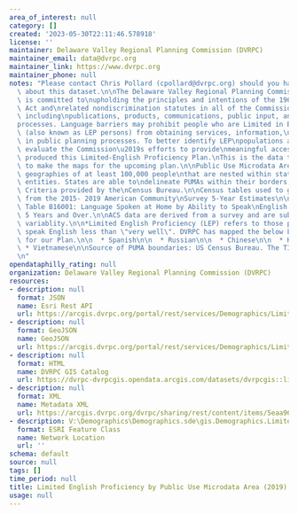 ```yaml
---
area_of_interest: null
category: []
created: '2023-05-30T22:11:46.578918'
license: ''
maintainer: Delaware Valley Regional Planning Commission (DVRPC)
maintainer_email: data@dvrpc.org
maintainer_link: https://www.dvrpc.org
maintainer_phone: null
notes: "Please contact Chris Pollard (cpollard@dvrpc.org) should you have any\nquestions\
  \ about this dataset.\n\nThe Delaware Valley Regional Planning Commission (DVRPC)\
  \ is committed to\nupholding the principles and intentions of the 1964 Civil Rights\
  \ Act and\nrelated nondiscrimination statutes in all of the Commission\u2019s work,\
  \ including\npublications, products, communications, public input, and decision-making\n\
  processes. Language barriers may prohibit people who are Limited in English\nProficiency\
  \ (also known as LEP persons) from obtaining services, information,\nor participating\
  \ in public planning processes. To better identify LEP\npopulations and thoroughly\
  \ evaluate the Commission\u2019s efforts to provide\nmeaningful access, DVRPC has\
  \ produced this Limited-English Proficiency Plan.\nThis is the data that was used\
  \ to make the maps for the upcoming plan.\n\nPublic Use Microdata Area (PUMA), are\
  \ geographies of at least 100,000 people\nthat are nested within states or equivalent\
  \ entities. States are able to\ndelineate PUMAs within their borders, or use PUMA\
  \ Criteria provided by the\nCensus Bureau.\n\nCensus tables used to gather data\
  \ from the 2015- 2019 American Community\nSurvey 5-Year Estimates\n\nACS 2015-2019,\
  \ Table B16001: Language Spoken at Home by Ability to Speak\nEnglish for the Population\
  \ 5 Years and Over.\n\nACS data are derived from a survey and are subject to sampling\
  \ variablity.\n\n*Limited English Proficiency (LEP) refers to those persons that\
  \ speak English less than \"very well\". DVRPC has mapped the below Language Groups\
  \ for our Plan.\n\n  * Spanish\n\n  * Russian\n\n  * Chinese\n\n  * Korean\n\n \
  \ * Vietnamese\n\nSource of PUMA boundaries: US Census Bureau. The TIGER/Line Files\n\
  \n"
opendataphilly_rating: null
organization: Delaware Valley Regional Planning Commission (DVRPC)
resources:
- description: null
  format: JSON
  name: Esri Rest API
  url: https://arcgis.dvrpc.org/portal/rest/services/Demographics/LimitedEngProficiencyPUMA_2019/FeatureServer/0
- description: null
  format: GeoJSON
  name: GeoJSON
  url: https://arcgis.dvrpc.org/portal/rest/services/Demographics/LimitedEngProficiencyPUMA_2019/FeatureServer/0/query?where=1=1&outsr=4326&outfields=*&f=geojson
- description: null
  format: HTML
  name: DVRPC GIS Catalog
  url: https://dvrpc-dvrpcgis.opendata.arcgis.com/datasets/dvrpcgis::limited-english-proficiency-by-public-use-microdata-area-2019
- description: null
  format: XML
  name: Metadata XML
  url: https://arcgis.dvrpc.org/dvrpc/sharing/rest/content/items/5eaa961c858e4d4daf670296067a667d/info/metadata/metadata.xml?format=default
- description: V:\Demographics\Demographics.sde\gis.Demographics.LimitedEngProficiencyPUMA_2019
  format: ESRI Feature Class
  name: Network Location
  url: ''
schema: default
source: null
tags: []
time_period: null
title: Limited English Proficiency by Public Use Microdata Area (2019)
usage: null
---
```


